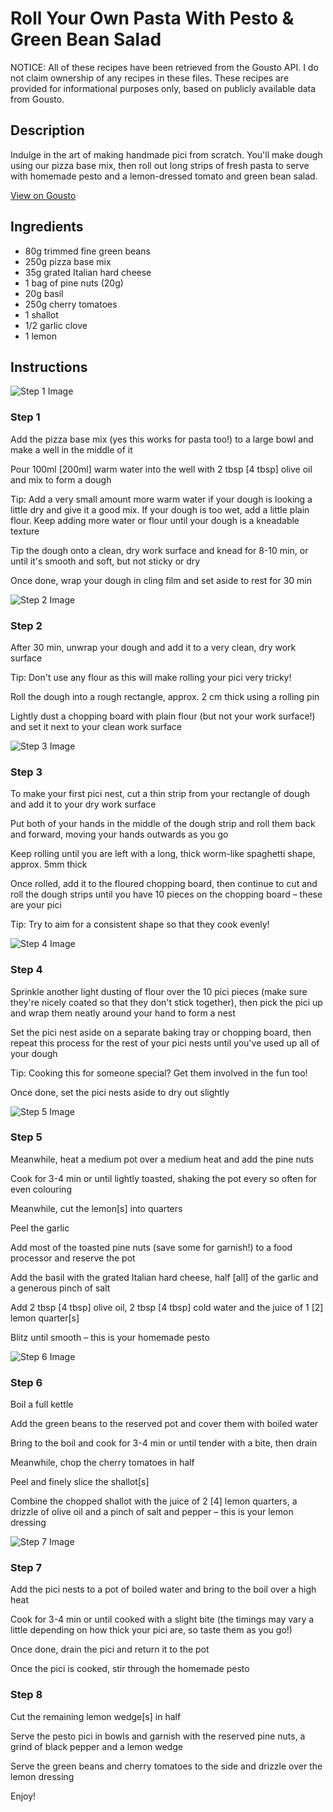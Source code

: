 # Roll Your Own Pasta With Pesto & Green Bean Salad 

NOTICE: All of these recipes have been retrieved from the Gousto API. I do not claim ownership of any recipes in these files. These recipes are provided for informational purposes only, based on publicly available data from Gousto.

## Description

Indulge in the art of making handmade pici from scratch. You'll make dough using our pizza base mix, then roll out long strips of fresh pasta to serve with homemade pesto and a lemon-dressed tomato and green bean salad. 

[View on Gousto](https://www.gousto.co.uk/recipes/cookbook/roll-your-own-pasta-with-pesto-green-bean-salad)

## Ingredients

- 80g trimmed fine green beans
- 250g pizza base mix
- 35g grated Italian hard cheese
- 1 bag of pine nuts (20g)
- 20g basil
- 250g cherry tomatoes
- 1 shallot
- 1/2 garlic clove
- 1 lemon

## Instructions

![Step 1 Image](https://production-media.gousto.co.uk/cms/recipe-step-image/step-1-1611673797108-x200.jpg)

### Step 1

Add the pizza base mix (yes this works for pasta too!) to a large bowl and make a well in the middle of it

Pour 100ml <span class="text-danger">[200ml]</span> warm water into the well with 2 tbsp<span class="text-danger"> [4 tbsp]</span> olive oil and mix to form a dough

Tip: Add a very small amount more warm water if your dough is looking a little dry and give it a good mix. If your dough is too wet, add a little plain flour. Keep adding more water or flour until your dough is a kneadable texture

Tip the dough onto a clean, dry work surface and knead for 8-10 min, or until it's smooth and soft, but not sticky or dry

Once done, wrap your dough in cling film and set aside to rest for 30 min

![Step 2 Image](https://production-media.gousto.co.uk/cms/recipe-step-image/step-2-1611673876823-x200.jpg)

### Step 2

After 30 min, unwrap your dough and add it to a very clean, dry work surface

Tip: Don't use any flour as this will make rolling your pici very tricky!

Roll the dough into a rough rectangle, approx. 2 cm thick using a rolling pin

Lightly dust a chopping board with plain flour (but not your work surface!) and set it next to your clean work surface

![Step 3 Image](https://production-media.gousto.co.uk/cms/recipe-step-image/step-3-1611673895339-x200.jpg)

### Step 3

To make your first pici nest, cut a thin strip from your rectangle of dough and add it to your dry work surface

Put both of your hands in the middle of the dough strip and roll them back and forward, moving your hands outwards as you go

Keep rolling until you are left with a long, thick worm-like spaghetti shape, approx. 5mm thick

Once rolled, add it to the floured chopping board, then continue to cut and roll the dough strips until you have 10 pieces on the chopping board – these are your pici

Tip: Try to aim for a consistent shape so that they cook evenly!

![Step 4 Image](https://production-media.gousto.co.uk/cms/recipe-step-image/step-4-1611673910886-x200.jpg)

### Step 4

Sprinkle another light dusting of flour over the 10 pici pieces (make sure they're nicely coated so that they don't stick together), then pick the pici up and wrap them neatly around your hand to form a nest

Set the pici nest aside on a separate baking tray or chopping board, then repeat this process for the rest of your pici nests until you've used up all of your dough

Tip: Cooking this for someone special? Get them involved in the fun too!

Once done, set the pici nests aside to dry out slightly

![Step 5 Image](https://production-media.gousto.co.uk/cms/recipe-step-image/step-5-1611673933574-x200.jpg)

### Step 5

Meanwhile, heat a medium pot over a medium heat and add the pine nuts

Cook for 3-4 min or until lightly toasted, shaking the pot every so often for even colouring

Meanwhile, cut the lemon<span class="text-danger">[s]</span> into quarters

Peel the garlic

Add most of the toasted pine nuts (save some for garnish!) to a food processor and reserve the pot

Add the basil with the grated Italian hard cheese, half <span class="text-danger">[all]</span> of the garlic and a generous pinch of salt

Add 2 tbsp <span class="text-danger">[4 tbsp]</span> olive oil, 2 tbsp <span class="text-danger">[4 tbsp]</span> cold water and the juice of 1 <span class="text-danger">[2]</span> lemon quarter<span class="text-danger">[s]</span>

Blitz until smooth – this is your homemade pesto

![Step 6 Image](https://production-media.gousto.co.uk/cms/recipe-step-image/step-6-1611673977095-x200.jpg)

### Step 6

Boil a full kettle

Add the green beans to the reserved pot and cover them with boiled water

Bring to the boil and cook for 3-4 min or until tender with a bite, then drain

Meanwhile, chop the cherry tomatoes in half

Peel and finely slice the shallot<span class="text-danger">[s]</span>

Combine the chopped shallot with the juice of 2 <span class="text-danger">[4]</span> lemon quarters, a drizzle of<span class="text-danger"> </span>olive oil and a pinch of salt and pepper – this is your lemon dressing

![Step 7 Image](https://production-media.gousto.co.uk/cms/recipe-step-image/step-7-1611673996324-x200.jpg)

### Step 7

Add the pici nests to a pot of boiled water and bring to the boil over a high heat

Cook for 3-4 min or until cooked with a slight bite (the timings may vary a little depending on how thick your pici are, so taste them as you go!)

Once done, drain the pici and return it to the pot

Once the pici is cooked, stir through the homemade pesto

### Step 8

Cut the remaining lemon wedge<span class="text-danger">[s]</span> in half

Serve the pesto pici in bowls and garnish with the reserved pine nuts, a grind of black pepper and a lemon wedge

Serve the green beans and cherry tomatoes to the side and drizzle over the lemon dressing

Enjoy!

